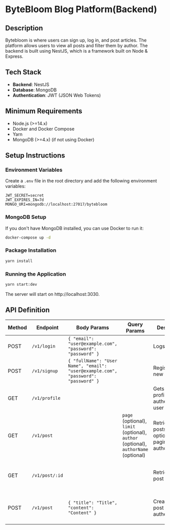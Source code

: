 # ByteBloom Blog Platform(Backend)

## Description
Bytebloom is where users can sign up, log in, and post articles. The platform allows users to view all posts and filter them by author. The backend is built using NestJS, which is a framework built on Node & Express.

## Tech Stack
- **Backend**: NestJS
- **Database**: MongoDB
- **Authentication**: JWT (JSON Web Tokens)

## Minimum Requirements
- Node.js (>=14.x)
- Docker and Docker Compose
- Yarn
- MongoDB (>=4.x) (if not using Docker)

## Setup Instructions

### Environment Variables
Create a `.env` file in the root directory and add the following environment variables:

```env
JWT_SECRET=secret
JWT_EXPIRES_IN=7d
MONGO_URI=mongodb://localhost:27017/bytebloom
```

### MongoDB Setup
If you don't have MongoDB installed, you can use Docker to run it:

```bash 
docker-compose up -d
```

### Package Installation

```bash
yarn install
```

### Running the Application

```bash
yarn start:dev
```
The server will start on http://localhost:3030.

## API Definition

| Method | Endpoint      | Body Params                                                  | Query Params | Description                          | Expected Response             | Protected |
|--------|---------------|--------------------------------------------------------------|--------------|--------------------------------------|-------------------------------|-----------|
| POST   | `/v1/login`   | `{ "email": "user@example.com", "password": "password" }`    |              | Logs in a user                      | `{ "token": "JWT_TOKEN" }`    | No        |
| POST   | `/v1/signup`  | `{ "fullName": "User Name", "email": "user@example.com", "password": "password" }` |              | Registers a new user                | `{ "id": "USER_ID" }`         | No        |
| GET    | `/v1/profile` |                                                              |              | Gets the profile of authenticated user | `{ "id": "USER_ID", "fullName": "User Name", "email": "user@example.com" }` | Yes       |
| GET    | `/v1/post`    |                                                              | `page` (optional), `limit` (optional), `author` (optional), `authorName` (optional) | Retrieves all posts with optional pagination and author filtering | `[ { "id": "POST_ID", "title": "Title", "content": "Content", "authorId": "AUTHOR_ID" } ]` | No        |
| GET    | `/v1/post/:id`|                                                              |              | Retrieves a post by its ID          | `{ "id": "POST_ID", "title": "Title", "content": "Content", "authorId": "AUTHOR_ID" }` | No        |
| POST   | `/v1/post`    | `{ "title": "Title", "content": "Content" }` |              | Creates a new post (requires authentication) | `{ "id": "POST_ID", "title": "Title", "content": "Content", "authorId": "AUTHOR_ID" }`   | Yes       |


